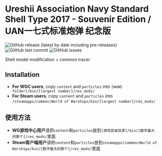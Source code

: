 ﻿# Ureshii Association Navy Standard Shell Type 2017 - Souvenir Edition / UAN一七式标准炮弹 纪念版

![GitHub release (latest by date including pre-releases)](https://img.shields.io/github/v/release/SEA-group/DanColle-UAN-Type17-SE?include_prereleases)
![GitHub last commit](https://img.shields.io/github/last-commit/SEA-group/DanColle-UAN-Type17-SE)
![GitHub issues](https://img.shields.io/github/issues-raw/SEA-group/DanColle-UAN-Type17-SE)

Shell model modification + common tracer

## Installation
* **For WGC users**, copy `content` and `particles` into `[WoWS folder]/bin/[largest number]/res_mods/`
* **For Steam users**, copy `content` and `particles` into `/steamapps/common/World of Warships/bin/[largest number]/res_mods/`

## 使用方法
* **WG游戏中心用户**请把`content`和`particles`放到`[游戏安装目录]/bin/[数字最大的那个]/res_mods/`里面
* **Steam客户端用户**请把`content`和`particles`放到`steamapps/common/World of Warships/bin/[数字最大的那个]/res_mods/`里面